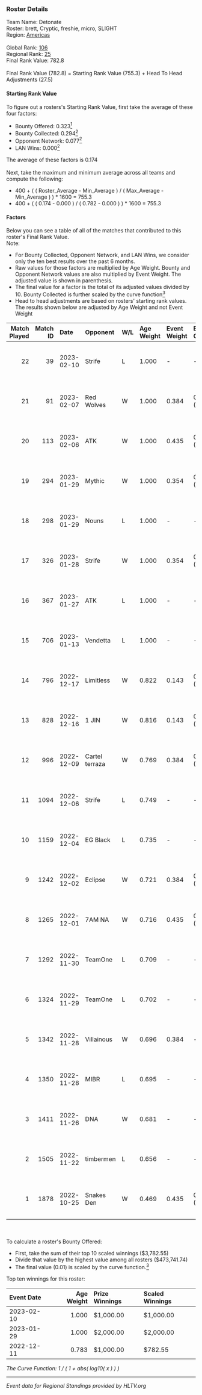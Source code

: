 ### Roster Details<br />
Team Name: Detonate<br />
Roster: brett, Cryptic, freshie, micro, SLIGHT<br />
Region: [Americas]( ../standings_americas.md)<br />
<br />
Global Rank: [106](../standings_global.md)<br />
Regional Rank: [25]( ../standings_americas.md)<br />
Final Rank Value:  782.8<br />
<br />
Final Rank Value (782.8) = Starting Rank Value (755.3) + Head To Head Adjustments (27.5)<br />

#### Starting Rank Value<br />
To figure out a rosters's Starting Rank Value, first take the average of these four factors:<br />
- Bounty Offered: 0.323[<sup>1</sup>](#table2)
- Bounty Collected: 0.294[<sup>2</sup>](#table1)
- Opponent Network: 0.077[<sup>2</sup>](#table1)
- LAN Wins: 0.000[<sup>2</sup>](#table1)

The average of these factors is 0.174<br />
<br />
Next, take the maximum and minimum average across all teams and compute the following:<br />
- 400 + ( ( Roster_Average - Min_Average ) / ( Max_Average - Min_Average ) ) * 1600 = 755.3
- 400 + ( ( 0.174 - 0.000 ) / ( 0.782 - 0.000 ) ) * 1600 = 755.3


#### Factors<br />
Below you can see a table of all of the matches that contributed to this roster's Final Rank Value.<br />
Note:<br />

- For Bounty Collected, Opponent Network, and LAN Wins, we consider only the ten best results over the past 6 months.
- Raw values for those factors are multiplied by Age Weight. Bounty and Opponent Network values are also multiplied by Event Weight. The adjusted value is shown in parenthesis.
- The final value for a factor is the total of its adjusted values divided by 10. Bounty Collected is further scaled by the curve function[<sup>3</sup>](#curveFunction)
- Head to head adjustments are based on rosters' starting rank values. The results shown below are adjusted by Age Weight and not Event Weight
<span id="table1"></span><br />


| Match Played | Match ID | Date       | Opponent       | W/L | Age Weight | Event Weight | Bounty Collected | Opponent Network | LAN Wins  | H2H Adj. | Roster                                   |
| -: | -: | :- | :- | :- | :- | :- | :- | :- | :- | -: | :- |
|           22 |       39 | 2023-02-10 | Strife         | L   | 1.000      | -            | -                | -                | -         |   -14.55 | brett, Cryptic, freshie, micro, SLIGHT   |
|           21 |       91 | 2023-02-07 | Red Wolves     | W   | 1.000      | 0.384        | 0.002 (0.001)    | 0.291 (0.112)    | 0 (0.000) |     9.43 | brett, Cryptic, freshie, micro, SLIGHT   |
|           20 |      113 | 2023-02-06 | ATK            | W   | 1.000      | 0.435        | 0.070 (0.031)    | 0.646 (0.281)    | 0 (0.000) |    22.70 | brett, Cryptic, freshie, micro, SLIGHT   |
|           19 |      294 | 2023-01-29 | Mythic         | W   | 1.000      | 0.354        | 0.001 (0.000)    | 0.203 (0.072)    | 0 (0.000) |    12.80 | brett, Cryptic, freshie, micro, SLIGHT   |
|           18 |      298 | 2023-01-29 | Nouns          | L   | 1.000      | -            | -                | -                | -         |    -9.98 | brett, Cryptic, freshie, micro, SLIGHT   |
|           17 |      326 | 2023-01-28 | Strife         | W   | 1.000      | 0.354        | 0.015 (0.005)    | 0.314 (0.111)    | 0 (0.000) |    18.43 | brett, Cryptic, freshie, micro, SLIGHT   |
|           16 |      367 | 2023-01-27 | ATK            | L   | 1.000      | -            | -                | -                | -         |    -6.07 | brett, Cryptic, freshie, micro, SLIGHT   |
|           15 |      706 | 2023-01-13 | Vendetta       | L   | 1.000      | -            | -                | -                | -         |   -15.29 | brett, Cryptic, Florence, freshie, micro |
|           14 |      796 | 2022-12-17 | Limitless      | W   | 0.822      | 0.143        | 0.007 (0.001)    | 0.287 (0.034)    | 0 (0.000) |    12.74 | brett, Cryptic, Florence, freshie, micro |
|           13 |      828 | 2022-12-16 | 1 JIN          | W   | 0.816      | 0.143        | 0.006 (0.001)    | 0.192 (0.022)    | 0 (0.000) |    10.32 | brett, Cryptic, Florence, freshie, micro |
|           12 |      996 | 2022-12-09 | Cartel terraza | W   | 0.769      | 0.384        | 0.002 (0.001)    | 0.113 (0.033)    | 0 (0.000) |     9.28 | brett, Cryptic, Florence, freshie, micro |
|           11 |     1094 | 2022-12-06 | Strife         | L   | 0.749      | -            | -                | -                | -         |    -9.58 | brett, Cryptic, Florence, freshie, micro |
|           10 |     1159 | 2022-12-04 | EG Black       | L   | 0.735      | -            | -                | -                | -         |    -7.12 | brett, Cryptic, Florence, freshie, micro |
|            9 |     1242 | 2022-12-02 | Eclipse        | W   | 0.721      | 0.384        | 0.000 (0.000)    | 0.058 (0.016)    | 0 (0.000) |     2.97 | brett, Cryptic, Florence, freshie, micro |
|            8 |     1265 | 2022-12-01 | 7AM NA         | W   | 0.716      | 0.435        | 0.000 (0.000)    | 0.107 (0.033)    | 0 (0.000) |     5.79 | brett, Cryptic, Florence, freshie, micro |
|            7 |     1292 | 2022-11-30 | TeamOne        | L   | 0.709      | -            | -                | -                | -         |    -6.32 | brett, Cryptic, Florence, freshie, micro |
|            6 |     1324 | 2022-11-29 | TeamOne        | L   | 0.702      | -            | -                | -                | -         |    -6.59 | brett, Cryptic, Florence, freshie, micro |
|            5 |     1342 | 2022-11-28 | Villainous     | W   | 0.696      | 0.384        | -                | 0.226 (0.060)    | 0 (0.000) |     5.23 | brett, Cryptic, Florence, freshie, micro |
|            4 |     1350 | 2022-11-28 | MIBR           | L   | 0.695      | -            | -                | -                | -         |    -5.18 | brett, Cryptic, Florence, freshie, micro |
|            3 |     1411 | 2022-11-26 | DNA            | W   | 0.681      | -            | -                | -                | -         |     2.53 | brett, Calix, Cryptic, Florence, freshie |
|            2 |     1505 | 2022-11-22 | timbermen      | L   | 0.656      | -            | -                | -                | -         |    -9.12 | brett, Cryptic, Florence, freshie, micro |
|            1 |     1878 | 2022-10-25 | Snakes Den     | W   | 0.469      | 0.435        | 0.002 (0.000)    | -                | -         |     5.12 | Cryptic, Florence, freshie, micro, niise |

<br />
<span id="table2"></span><br />
To calculate a roster's Bounty Offered:<br />

- First, take the sum of their top 10 scaled winnings ($3,782.55)
- Divide that value by the highest value among all rosters ($473,741.74)
- The final value (0.01) is scaled by the curve function.[<sup>3</sup>](#curveFunction)

Top ten winnings for this roster:<br />

| Event Date | Age Weight | Prize Winnings | Scaled Winnings |
| :- | -: | :- | :- |
| 2023-02-10 |      1.000 | $1,000.00      | $1,000.00       |
| 2023-01-29 |      1.000 | $2,000.00      | $2,000.00       |
| 2022-12-11 |      0.783 | $1,000.00      | $782.55         |


<span id="curveFunction"></span>_The Curve Function: 1 / ( 1 + abs( log10( x ) ) )_<br />

---
_Event data for Regional Standings provided by HLTV.org_<br />
